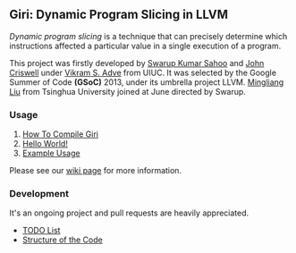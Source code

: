 ## Giri: Dynamic Program Slicing in LLVM

_Dynamic program slicing_ is a technique that can precisely determine which instructions affected a particular value in a single execution of a program.

This project was firstly developed by [Swarup Kumar Sahoo](http://web.engr.illinois.edu/~ssahoo2/) and [John Criswell](http://www.bigw.org/~jcriswel) under [Vikram S. Adve](http://llvm.cs.uiuc.edu/~vadve/) from UIUC. It was selected by the Google Summer of Code **(GSoC)** 2013, under its umbrella project LLVM. [Mingliang Liu](http://pacman.cs.tsinghua.edu.cn/~liuml07) from Tsinghua University joined at June directed by Swarup.

### Usage

1. [How To Compile Giri](https://github.com/liuml07/giri/wiki/How-to-Compile-Giri)
2. [Hello World!](https://github.com/liuml07/giri/wiki/Hello-World)
3. [Example Usage](https://github.com/liuml07/giri/wiki/Example-Usage)

Please see our [wiki page](https://github.com/liuml07/giri/wiki/) for more information.

### Development

It's an ongoing project and pull requests are heavily appreciated.

* [TODO List](https://github.com/liuml07/giri/wiki/TODO)
* [Structure of the Code](https://github.com/liuml07/giri/wiki/Structure-of-the-Code)
